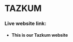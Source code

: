 <h1>TAZKUM</h1>

<h3>Live website link:</h3 >

<ul>
<li>
 <h4><b>This is our Tazkum website<b></h4>
</li>
</ul>